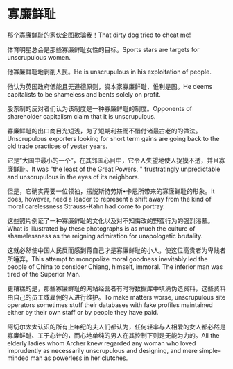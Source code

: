 # 寡廉鲜耻

<p><span class="chinese">那个寡廉鲜耻的家伙企图欺骗我！</span><span class="english">That dirty dog tried to cheat me!</span></p>

<p><span class="chinese">体育明星总会是那些寡廉鲜耻女性的目标。</span><span class="english">Sports stars are targets for unscrupulous women.</span></p>

<p><span class="chinese">他寡廉鲜耻地剥削人民。</span><span class="english">He is unscrupulous in his exploitation of people.</span></p>

<p><span class="chinese">他认为英国政府低能且无道德原则，资本家寡廉鲜耻，惟利是图。</span><span class="english">He deems capitalists to be shameless and bents solely on profit.</span></p>

<p><span class="chinese">股东制的反对者们认为该制度是一种寡廉鲜耻的制度。</span><span class="english">Opponents of shareholder capitalism claim that it is unscrupulous.</span></p>

<p><span class="chinese">寡廉鲜耻的出口商目光短浅，为了短期利益而不惜付诸最古老的的做法。</span><span class="english">Unscrupulous exporters looking for short term gains are going back to the old trade practices of yester years.</span></p>

<p><span class="chinese">它是“大国中最小的一个”，在其邻国心目中，它令人失望地使人捉摸不透，并且寡廉鲜耻。</span><span class="english">It was "the least of the Great Powers, " frustratingly unpredictable and unscrupulous in the eyes of its neighbors.</span></p>

<p><span class="chinese">但是，它确实需要一位领袖，摆脱斯特劳斯•卡恩所带来的寡廉鲜耻的形象。</span><span class="english">It does, however, need a leader to represent a shift away from the kind of moral carelessness Strauss-Kahn had come to portray.</span></p>

<p><span class="chinese">这些照片例证了一种寡廉鲜耻的文化以及对不知悔改的野蛮行为的强烈渴慕。</span><span class="english">What is illustrated by these photographs is as much the culture of shamelessness as the reigning admiration for unapologetic brutality.</span></p>

<p><span class="chinese">这就必然使中国人民反而感到蒋自己才是寡廉鲜耻的小人，使这位高贵者为卑贱者所唾弃。</span><span class="english">This attempt to monopolize moral goodness inevitably led the people of China to consider Chiang, himself, immoral. The inferior man was tired of the Superior Man.</span></p>

<p><span class="chinese">更糟糕的是，那些寡廉鲜耻的网站经营者有时将数据库中填满伪造资料，这些资料由自己的员工或雇佣的人进行维护。</span><span class="english">To make matters worse, unscrupulous site operators sometimes stuff their databases with fake profiles maintained either by their own staff or by people they have paid.</span></p>

<p><span class="chinese">阿切尔太太认识的所有上年纪的夫人们都认为，任何轻率与人相爱的女人都必然是寡廉鲜耻、工于心计的，而心地单纯的男人在其控制下则是无能为力的。</span><span class="english">All the elderly ladies whom Archer knew regarded any woman who loved imprudently as necessarily unscrupulous and designing, and mere simple- minded man as powerless in her clutches.</span></p>

